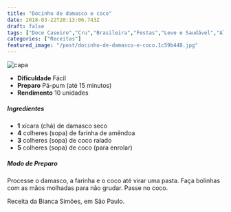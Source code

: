 ```yaml
---
title: "Docinho de damasco e coco"
date: 2018-03-22T20:13:06.743Z
draft: false
tags: ["Doce Caseiro","Cru","Brasileira","Festas","Leve e Saudável","Alimentação saudável"]
categories: ["Receitas"]
featured_image: "/post/docinho-de-damasco-e-coco.1c59b448.jpg"
---
```


![capa](/post/docinho-de-damasco-e-coco.1c59b448.jpg)

*   **Dificuldade** Fácil
*   **Preparo** Pá-pum (até 15 minutos)
*   **Rendimento** 10 unidades

##### Ingredientes

*   **1** xícara (chá) de damasco seco
*   **4** colheres (sopa) de farinha de amêndoa
*   **3** colheres (sopa) de coco ralado
*   **5** colheres (sopa) de coco (para enrolar)

##### Modo de Preparo

Processe o damasco, a farinha e o coco até virar uma pasta. Faça bolinhas com as mãos molhadas para não grudar. Passe no coco.

Receita da Bianca Simões, em São Paulo.
